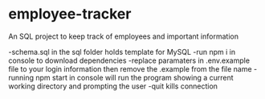 # employee-tracker

An SQL project to keep track of employees and important information

-schema.sql in the sql folder holds template for MySQL
-run npm i in console to download dependencies
-replace paramaters in .env.example file to your login information then remove the .example from the file name
-running npm start in console will run the program showing a current working directory and prompting the user
-quit kills connection 